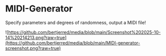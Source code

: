 # MIDI-Generator

Specify parameters and degrees of randomness, output a MIDI file!

![https://github.com/bertjerred/media/blob/main/Screenshot%202025-10-14%20214213.png?raw=true](https://github.com/bertjerred/media/blob/main/MIDI-generator-screenshot.png?raw=true)
